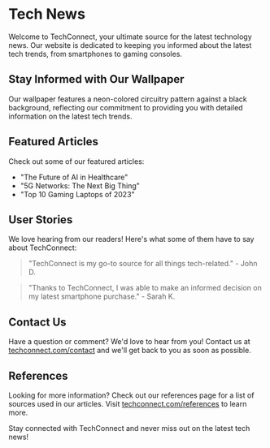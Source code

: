 <!--font:Open Sans-->

# Tech News

Welcome to TechConnect, your ultimate source for the latest technology news. Our website is dedicated to keeping you informed about the latest tech trends, from smartphones to gaming consoles.

## Stay Informed with Our Wallpaper

Our wallpaper features a neon-colored circuitry pattern against a black background, reflecting our commitment to providing you with detailed information on the latest tech trends.

## Featured Articles

Check out some of our featured articles:

- "The Future of AI in Healthcare"
- "5G Networks: The Next Big Thing"
- "Top 10 Gaming Laptops of 2023"

## User Stories

We love hearing from our readers! Here's what some of them have to say about TechConnect:

> "TechConnect is my go-to source for all things tech-related." - John D.

> "Thanks to TechConnect, I was able to make an informed decision on my latest smartphone purchase." - Sarah K.

## Contact Us

Have a question or comment? We'd love to hear from you! Contact us at [techconnect.com/contact](#contact) and we'll get back to you as soon as possible.

## References

Looking for more information? Check out our references page for a list of sources used in our articles. Visit [techconnect.com/references](#references) to learn more.

Stay connected with TechConnect and never miss out on the latest tech news!

<!--

Write me content for website with wallpaper which alt text is:

"A wallpaper with a repeating pattern of neon-colored circuitry, set against a black background."

The name/title of the page should not be 1:1 copy of the alt text but rather a real content of the website which is using this wallpaper.

- Use markdown format 
- Start with heading
- Heading should be short and concise
- The content should look like a real website 
- The website should not be about the wallpaper, wallpaper is just a related background
- Heading should be contain work "wallpaper" or "background"
- Include real sections like references, contact, user stories, etc. use things relevant to the page purpose.
- Feel free to use structure like headings, bullets, numbering, blockquotes, paragraphs, horizontal lines, etc.
- You can use formatting like bold or _italic_
- You can include UTF-8 emojis
- Links should be only #hash anchors (and you can refer to the document itself)
- Do not include images


---


# TechConnect: Connecting You to the Latest Technology News

Welcome to TechConnect, your one-stop-shop for all things technology! Our website provides you with the latest news, reviews, and insights on everything from smartphones to gaming consoles. 

## Stay Up-to-Date with the Latest Tech Trends

Our wallpaper featuring a repeating pattern of neon-colored circuitry against a black background perfectly captures the essence of our website. Just like the intricate circuitry in the wallpaper, we strive to provide you with a detailed understanding of the latest tech trends.

## Featured Articles

Check out some of our featured articles below:

- "The Future of AI in Healthcare" 
- "5G Networks: The Next Big Thing"
- "Top 10 Gaming Laptops of 2023"

## User Stories

We love hearing from our readers! Check out what some of our users have to say about TechConnect:

> "I've been following TechConnect for years and it's my go-to source for all things tech-related." - John D.

> "Thanks to TechConnect, I was able to make an informed decision on my latest smartphone purchase." - Sarah K.

## Contact Us

Have a question or comment? We'd love to hear from you! Contact us at [techconnect.com/contact](#contact) and we'll get back to you as soon as possible.

## References

Looking for more information? Check out our references page for a list of sources used in our articles. Visit [techconnect.com/references](#references) to learn more.

Stay connected with TechConnect and never miss out on the latest tech news!


---


Heading is too long, rewrite whole content.


---


# TechConnect: Your Source for the Latest Technology News and Insights

Welcome to TechConnect, your go-to source for the latest technology news, reviews, and insights. Our website is dedicated to keeping you up-to-date with the latest tech trends, from smartphones to gaming consoles.

## Stay Informed with Our Wallpaper

Our wallpaper features a repeating pattern of neon-colored circuitry against a black background, perfectly capturing our commitment to providing you with detailed information on the latest tech trends.

## Featured Articles

Check out some of our featured articles:

- "The Future of AI in Healthcare"
- "5G Networks: The Next Big Thing"
- "Top 10 Gaming Laptops of 2023"

## User Stories

We love hearing from our readers! Here's what some of them have to say about TechConnect:

> "TechConnect is my go-to source for all things tech-related." - John D.

> "Thanks to TechConnect, I was able to make an informed decision on my latest smartphone purchase." - Sarah K.

## Contact Us

Have a question or comment? We'd love to hear from you! Contact us at [techconnect.com/contact](#contact) and we'll get back to you as soon as possible.

## References

Looking for more information? Check out our references page for a list of sources used in our articles. Visit [techconnect.com/references](#references) to learn more.

Stay connected with TechConnect and never miss out on the latest tech news!


---


Heading is too long, rewrite whole content.


---


# TechConnect: Your Source for the Latest Tech News and Insights

Welcome to TechConnect, your go-to source for the latest technology news, reviews, and insights. Our website is dedicated to keeping you informed about the latest tech trends, from smartphones to gaming consoles.

## Stay Informed with Our Wallpaper

Our wallpaper features a neon-colored circuitry pattern against a black background, reflecting our commitment to providing you with detailed information on the latest tech trends.

## Featured Articles

Check out some of our featured articles:

- "The Future of AI in Healthcare"
- "5G Networks: The Next Big Thing"
- "Top 10 Gaming Laptops of 2023"

## User Stories

We love hearing from our readers! Here's what some of them have to say about TechConnect:

> "TechConnect is my go-to source for all things tech-related." - John D.

> "Thanks to TechConnect, I was able to make an informed decision on my latest smartphone purchase." - Sarah K.

## Contact Us

Have a question or comment? We'd love to hear from you! Contact us at [techconnect.com/contact](#contact) and we'll get back to you as soon as possible.

## References

Looking for more information? Check out our references page for a list of sources used in our articles. Visit [techconnect.com/references](#references) to learn more.

Stay connected with TechConnect and never miss out on the latest tech news!


---


Heading is too long, rewrite whole content.


---


# TechConnect: Your Source for Latest Tech News

Welcome to TechConnect, your ultimate source for the latest technology news. Our website is dedicated to keeping you informed about the latest tech trends, from smartphones to gaming consoles.

## Stay Informed with Our Wallpaper

Our wallpaper features a neon-colored circuitry pattern against a black background, reflecting our commitment to providing you with detailed information on the latest tech trends.

## Featured Articles

Check out some of our featured articles:

- "The Future of AI in Healthcare"
- "5G Networks: The Next Big Thing"
- "Top 10 Gaming Laptops of 2023"

## User Stories

We love hearing from our readers! Here's what some of them have to say about TechConnect:

> "TechConnect is my go-to source for all things tech-related." - John D.

> "Thanks to TechConnect, I was able to make an informed decision on my latest smartphone purchase." - Sarah K.

## Contact Us

Have a question or comment? We'd love to hear from you! Contact us at [techconnect.com/contact](#contact) and we'll get back to you as soon as possible.

## References

Looking for more information? Check out our references page for a list of sources used in our articles. Visit [techconnect.com/references](#references) to learn more.

Stay connected with TechConnect and never miss out on the latest tech news!


---


Write me a Google font which is best fitting for the website.

Pick from the list:
- Playfair Display
- Dancing Script
- Raleway
- Lobster
- Futura
- Open Sans
- Montserrat
- Roboto
- Inter
- Poppins
- Lato
- Exo 2
- IBM Plex Sans
- Great Vibes
- Barlow Condensed
- Alegreya
- Orbitron


Write just the font name nothing else.


---


Open Sans

-->
